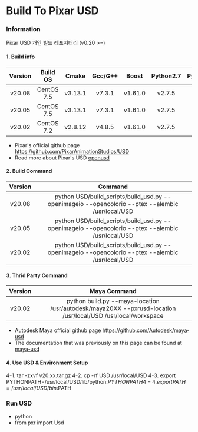 # Build To Pixar USD 

### Information
   Pixar USD 개인 빌드 레포지터리 (v0.20 >=) 

#### 1. Build info
|      Version     |   Build OS  |   Cmake  |  Gcc/G++ |   Boost  | Python2.7 |  Python3  |
|:----------------:|:-----------:|:--------:|:--------:|:--------:|:---------:|:---------:|
|      v20.08      | CentOS 7.5  | v3.13.1  |  v7.3.1  |  v1.61.0 |  v2.7.5   |     X     |
|      v20.05      | CentOS 7.5  | v3.13.1  |  v7.3.1  |  v1.61.0 |  v2.7.5   |     X     |
|      v20.02      | CentOS 7.2  | v2.8.12  |  v4.8.5  |  v1.61.0 |  v2.7.5   |     X     |

* Pixar's official github page https://github.com/PixarAnimationStudios/USD
* Read more about Pixar's USD [openusd](http://openusd.org)


#### 2. Build Command
|      Version     | Command |
|:----------------:|:--------------------------------------------------------------------------------------------------:|
|      v20.08      | python USD/build_scripts/build_usd.py --openimageio --opencolorio --ptex --alembic /usr/local/USD  |
|      v20.05      | python USD/build_scripts/build_usd.py --openimageio --opencolorio --ptex --alembic /usr/local/USD  |
|      v20.02      | python USD/build_scripts/build_usd.py --openimageio --opencolorio --ptex --alembic /usr/local/USD  |

#### 3. Thrid Party Command
|      Version     | Maya Command |
|:----------------:|:------------------------------------------------------------------------------------------------------------:|
|      v20.02      | python build.py --maya-location /usr/autodesk/maya20XX --pxrusd-location /usr/local/USD /usr/local/workspace |

* Autodesk Maya official github page https://github.com/Autodesk/maya-usd
* The documentation that was previously on this page can be found at [maya-usd](https://github.com/Autodesk/maya-usd/blob/dev/plugin/pxr/doc/README.md)

#### 4. Use USD & Environment Setup
 4-1. tar -zxvf v20.xx.tar.gz 
 4-2. cp -rf USD /usr/local/USD
 4-3. export PYTHONPATH=/usr/local/USD/lib/python:$PYTHONPATH
 4-4. export PATH=/usr/local/USD/bin:$PATH

### Run USD
* python
* from pxr import Usd
